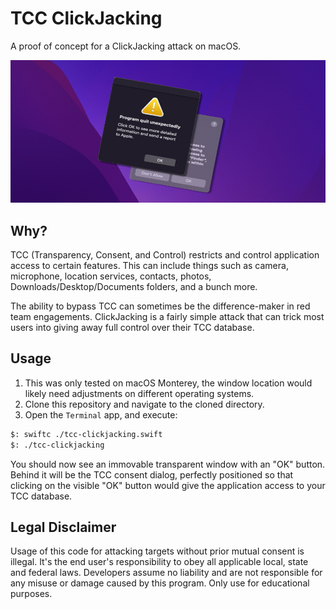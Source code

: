 # TCC ClickJacking
A proof of concept for a ClickJacking attack on macOS.

<p align="center">
<img src="./resources/clickjacking.jpg" />
</p>

## Why?
TCC (Transparency, Consent, and Control) restricts and control application access to certain features.
This can include things such as camera, microphone, location services, contacts, photos, Downloads/Desktop/Documents folders, and a bunch more.

The ability to bypass TCC can sometimes be the difference-maker in red team engagements.
ClickJacking is a fairly simple attack that can trick most users into giving away full control over their TCC database.


## Usage

1. This was only tested on macOS Monterey, the window location would likely need adjustments on different operating systems.
2. Clone this repository and navigate to the cloned directory.
3. Open the `Terminal` app, and execute:
```sh
$: swiftc ./tcc-clickjacking.swift
$: ./tcc-clickjacking
```

You should now see an immovable transparent window with an "OK" button. Behind it will be the TCC consent dialog, perfectly positioned so that clicking on the visible "OK" button would give the application access to your TCC database.

## Legal Disclaimer
Usage of this code for attacking targets without prior mutual consent is illegal. It's the end user's responsibility to obey all applicable local, state and federal laws. Developers assume no liability and are not responsible for any misuse or damage caused by this program. Only use for educational purposes.
